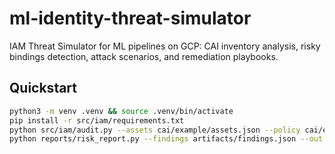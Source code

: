 # ml-identity-threat-simulator
IAM Threat Simulator for ML pipelines on GCP: CAI inventory analysis, risky bindings detection, attack scenarios, and remediation playbooks.

## Quickstart
```bash
python3 -m venv .venv && source .venv/bin/activate
pip install -r src/iam/requirements.txt
python src/iam/audit.py --assets cai/example/assets.json --policy cai/example/policy.json --out artifacts
python reports/risk_report.py --findings artifacts/findings.json --out artifacts/report.md
```

